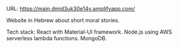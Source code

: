 URL: https://main.dmjd3uk30e14y.amplifyapp.com/

Website in Hebrew about short moral stories.

Tech stack:
React with Material-UI framework.
Node.js using AWS serverless lambda functions.
MongoDB.